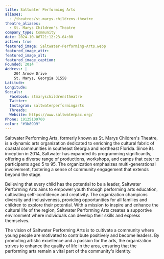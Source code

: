 ```yaml
---
title: Saltwater Performing Arts
aliases: 
  - /theatres/st-marys-childrens-theatre
theatre_aliases:
  - St. Marys Children's Theatre
company_type: Community
date: 2024-10-06T21:12:23-04:00
active: true
featured_image: Saltwater-Performing-Arts.webp
featured_image_attr: 
featured_image_alt: 
featured_image_caption: 
Founded: 2014
Address: |
    204 Arnow Drive
    St. Marys, Georgia 31558
Latitude: 
Longitude: 
Socials: 
  Facebook: stmaryschildrenstheatre
  Twitter: 
  Instagram: saltwaterperformingarts
  Threads:
  Website: https://www.saltwaterpac.org/
Phone: 19125109700
color: "#3b8999"
---
```


Saltwater Performing Arts, formerly known as St. Marys Children's Theatre, is a dynamic arts organization dedicated to enriching the cultural fabric of coastal communities in southeast Georgia and northeast Florida. Since its inception in 2014, Saltwater has expanded its programming significantly, offering a diverse range of productions, workshops, and camps that cater to participants aged 5 to 95. The organization emphasizes multi-generational involvement, fostering a sense of community engagement that extends beyond the stage.

Believing that every child has the potential to be a leader, Saltwater Performing Arts aims to empower youth through performing arts education, cultivating self-confidence and creativity. The organization champions diversity and inclusiveness, providing opportunities for all families and children to explore their potential. With a mission to inspire and enhance the cultural life of the region, Saltwater Performing Arts creates a supportive environment where individuals can develop their skills and express themselves.

The vision of Saltwater Performing Arts is to cultivate a community where young people are motivated to contribute positively and become leaders. By promoting artistic excellence and a passion for the arts, the organization strives to enhance the quality of life in the area, ensuring that the performing arts remain a vital part of the community's identity.